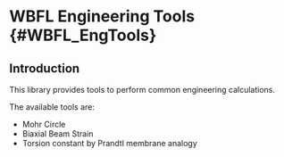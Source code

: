 WBFL Engineering Tools {#WBFL_EngTools}
================

Introduction
------------
This library provides tools to perform common engineering calculations.

The available tools are:
* Mohr Circle
* Biaxial Beam Strain
* Torsion constant by Prandtl membrane analogy



